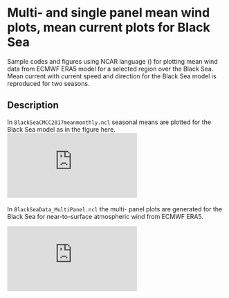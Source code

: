 # Multi- and single panel mean wind plots, mean current plots for Black Sea

Sample codes and figures using NCAR language () for plotting mean wind data
from ECMWF ERA5 model for a selected region over the Black Sea. Mean current 
with current speed and direction for the Black Sea model is reproduced for two
seasons.

## Description

In `BlackSeaCMCC2017meanmonthly.ncl` seasonal means are plotted for the Black 
Sea model as in the figure here. 
![This is an image](https://github.com/ELSHCH/NCL_BlackSea/blob/master/meancurrentBlackSea_1HalfYear.pdf)

In `BlackSeaData_MultiPanel.ncl` the multi- panel plots are generated for 
the Black Sea for near-to-surface atmospheric wind from ECMWF ERA5.

![This is an image](https://github.com/ELSHCH/NCL_BlackSea/blob/master/WindBlackSea2017_1.pdf)
